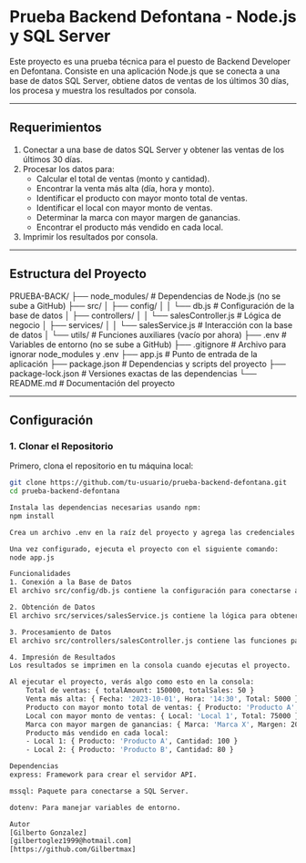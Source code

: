 # Prueba Backend Defontana - Node.js y SQL Server

Este proyecto es una prueba técnica para el puesto de Backend Developer en Defontana. Consiste en una aplicación Node.js que se conecta a una base de datos SQL Server, obtiene datos de ventas de los últimos 30 días, los procesa y muestra los resultados por consola.

---

## **Requerimientos**

1. Conectar a una base de datos SQL Server y obtener las ventas de los últimos 30 días.
2. Procesar los datos para:
   - Calcular el total de ventas (monto y cantidad).
   - Encontrar la venta más alta (día, hora y monto).
   - Identificar el producto con mayor monto total de ventas.
   - Identificar el local con mayor monto de ventas.
   - Determinar la marca con mayor margen de ganancias.
   - Encontrar el producto más vendido en cada local.
3. Imprimir los resultados por consola.

---

## **Estructura del Proyecto**
PRUEBA-BACK/
├── node_modules/ # Dependencias de Node.js (no se sube a GitHub)
├── src/
│ ├── config/
│ │ └── db.js # Configuración de la base de datos
│ ├── controllers/
│ │ └── salesController.js # Lógica de negocio
│ ├── services/
│ │ └── salesService.js # Interacción con la base de datos
│ └── utils/ # Funciones auxiliares (vacío por ahora)
├── .env # Variables de entorno (no se sube a GitHub)
├── .gitignore # Archivo para ignorar node_modules y .env
├── app.js # Punto de entrada de la aplicación
├── package.json # Dependencias y scripts del proyecto
├── package-lock.json # Versiones exactas de las dependencias
└── README.md # Documentación del proyecto


---

## **Configuración**

### **1. Clonar el Repositorio**

Primero, clona el repositorio en tu máquina local:

```bash
git clone https://github.com/tu-usuario/prueba-backend-defontana.git
cd prueba-backend-defontana 

Instala las dependencias necesarias usando npm:
npm install

Crea un archivo .env en la raíz del proyecto y agrega las credenciales de la base de datos.

Una vez configurado, ejecuta el proyecto con el siguiente comando:
node app.js

Funcionalidades
1. Conexión a la Base de Datos
El archivo src/config/db.js contiene la configuración para conectarse a la base de datos SQL Server usando el paquete mssql.

2. Obtención de Datos
El archivo src/services/salesService.js contiene la lógica para obtener las ventas de los últimos 30 días mediante una consulta SQL.

3. Procesamiento de Datos
El archivo src/controllers/salesController.js contiene las funciones para procesar los datos de ventas, como calcular el total de ventas, encontrar la venta más alta, identificar el producto con mayor monto total de ventas, etc.

4. Impresión de Resultados
Los resultados se imprimen en la consola cuando ejecutas el proyecto.

Al ejecutar el proyecto, verás algo como esto en la consola:
    Total de ventas: { totalAmount: 150000, totalSales: 50 }
    Venta más alta: { Fecha: '2023-10-01', Hora: '14:30', Total: 5000 }
    Producto con mayor monto total de ventas: { Producto: 'Producto A', TotalLinea: 30000 }
    Local con mayor monto de ventas: { Local: 'Local 1', Total: 75000 }
    Marca con mayor margen de ganancias: { Marca: 'Marca X', Margen: 20000 }
    Producto más vendido en cada local:
    - Local 1: { Producto: 'Producto A', Cantidad: 100 }
    - Local 2: { Producto: 'Producto B', Cantidad: 80 }

Dependencias
express: Framework para crear el servidor API.

mssql: Paquete para conectarse a SQL Server.

dotenv: Para manejar variables de entorno.

Autor
[Gilberto Gonzalez]
[gilbertoglez1999@hotmail.com]
[https://github.com/Gilbertmax]